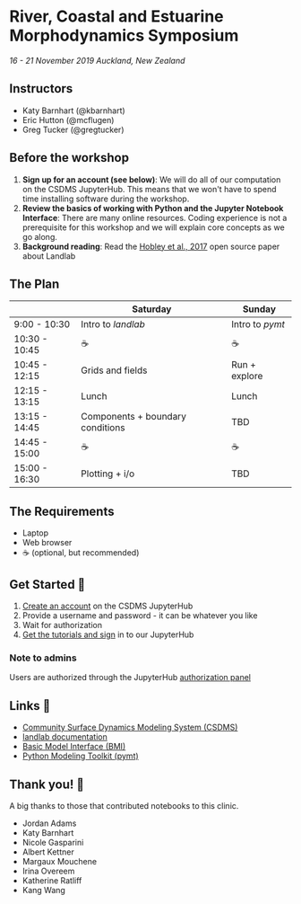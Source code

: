 # River, Coastal and Estuarine Morphodynamics Symposium

*16 - 21 November 2019 Auckland, New Zealand*

## Instructors

* Katy Barnhart (@kbarnhart)
* Eric Hutton (@mcflugen)
* Greg Tucker (@gregtucker)


## Before the workshop

1. **Sign up for an account (see below)**: We will do all of our computation on the CSDMS JupyterHub. This means that we won't have to spend time installing software during the workshop. 
2. **Review the basics of working with Python and the Jupyter Notebook Interface**: There are many online resources. Coding experience is not a prerequisite for this workshop and we will explain core concepts as we go along. 
3. **Background reading**: Read the [Hobley et al., 2017](https://www.earth-surf-dynam.net/5/21/2017/esurf-5-21-2017.html) open source paper about Landlab


## The Plan

|               | Saturday                         | Sunday          |
| ------------- | -------------------------------- | --------------- |
| 9:00 - 10:30  | Intro to *landlab*               | Intro to *pymt* |
| 10:30 - 10:45 | ☕                                | ☕               |
| 10:45 - 12:15 | Grids and fields                 | Run + explore   |
| 12:15 - 13:15 | Lunch                            | Lunch           |
| 13:15 - 14:45 | Components + boundary conditions | TBD             |
| 14:45 - 15:00 | ☕                                | ☕               |
| 15:00 - 16:30 | Plotting + i/o                   | TBD             |


## The Requirements

* Laptop
* Web browser
* ☕ (optional, but recommended)


## Get Started 🚀

1. [Create an account](https://csdms.rc.colorado.edu/hub/signup) on the CSDMS JupyterHub
2. Provide a username and password - it can be whatever you like
3. Wait for authorization
3. [Get the tutorials and sign](https://csdms.rc.colorado.edu/hub/user-redirect/git-pull?repo=https%3A%2F%2Fgithub.com%2Flandlab%2Ftutorials&urlpath=tree%2Ftutorials%2Fsyllabus.ipynb&branch=v2_dev) in to our JupyterHub

### Note to admins

Users are authorized through the JupyterHub
[authorization panel](https://csdms.rc.colorado.edu/hub/authorize)


## Links 🔗

* [Community Surface Dynamics Modeling System
  (CSDMS)](http://csdms.colorado.edu)
* [landlab documentation](https://landlab.readthedocs.io/en/v2_dev/)
* [Basic Model Interface (BMI)](http://bmi.readthedocs.io)
* [Python Modeling Toolkit (pymt)](http://pymt.readthedocs.io)


## Thank you! 🙌

A big thanks to those that contributed notebooks to this clinic.

*  Jordan Adams
*  Katy Barnhart
*  Nicole Gasparini
*  Albert Kettner
*  Margaux Mouchene
*  Irina Overeem
*  Katherine Ratliff
*  Kang Wang
